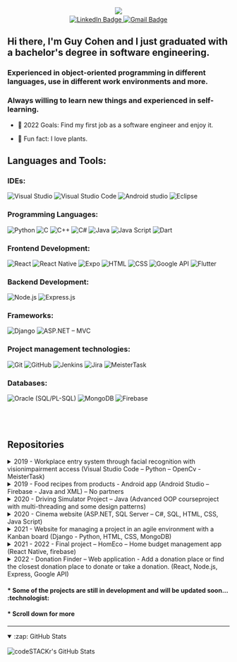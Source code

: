 <div id="header" align="center">
 <img src="https://media.giphy.com/media/fwbzI2kV3Qrlpkh59e/giphy.gif" width="200"/>
 <div id="badges">
    <a href="https://www.linkedin.com/in/guy-cohen-software-engineer/">
      <img src="https://img.shields.io/badge/LinkedIn-0a66c2?style=for-the-badge&logo=linkedin&logoColor=white" alt="LinkedIn Badge"/>
    </a>
    <a href="mailto:Guyco070@gmail.com">
      <img src="https://img.shields.io/badge/Gmail-red?style=for-the-badge&logo=gmail&logoColor=white" alt="Gmail Badge"/>
    </a>
  </div>
</div>

## Hi there, I'm Guy Cohen and I just graduated with a bachelor's degree in software engineering.

### Experienced in object-oriented programming in different languages, use in different work environments and more.

### Always willing to learn new things and experienced in self-learning.

<!-- - 🔭 Check out my VS Code course: [Become A VS Code SuperHero!][course]! -->

- 🥅 2022 Goals: Find my first job as a software engineer and enjoy it.

- 🌱 Fun fact: I love plants.

<!-- ### Connect with me:

[![website](./img/globe-light.svg)](https://codestackr.com#gh-light-mode-only)
[![website](./img/globe-dark.svg)](https://codestackr.com#gh-dark-mode-only)
&nbsp;&nbsp;
[![website](./img/youtube-light.svg)](https://youtube.com/codestackr#gh-light-mode-only)
[![website](./img/youtube-dark.svg)](https://youtube.com/codestackr#gh-dark-mode-only)
&nbsp;&nbsp;
[![website](./img/twitter-light.svg)](https://twitter.com/codestackr#gh-light-mode-only)
[![website](./img/twitter-dark.svg)](https://twitter.com/codestackr#gh-dark-mode-only)
&nbsp;&nbsp;
[![website](./img/linkedin-light.svg)](https://linkedin.com/in/codeSTACKr#gh-light-mode-only)
[![website](./img/linkedin-dark.svg)](https://linkedin.com/in/codeSTACKr#gh-dark-mode-only)
&nbsp;&nbsp;
[![website](./img/instagram-light.svg)](https://instagram.com/codeSTACKr#gh-light-mode-only)
[![website](./img/instagram-dark.svg)](https://instagram.com/codeSTACKr#gh-dark-mode-only) -->

## Languages and Tools:

<div>

### IDEs:

<img alt="Visual Studio" src="https://img.shields.io/badge/Visual%20Studio-aa75e9?style=for-the-badge&logo=VisualStudio&logoColor=white" />
<img alt="Visual Studio Code" src="https://img.shields.io/badge/Visual%20Studio%20Code-0078d7?style=for-the-badge&logo=visualstudiocode&logoColor=white" />
<img alt="Android studio" src="https://img.shields.io/badge/Android%20Studio-669933?style=for-the-badge&logo=androidstudio&logoColor=white" />
<img alt="Eclipse" src="https://img.shields.io/badge/eclipse-2C2255?style=for-the-badge&logo=eclipse&logoColor=white" />
<br />

### Programming Languages:

<img alt="Python" src="https://img.shields.io/badge/Python-4B8BBE?style=for-the-badge&logo=python&logoColor=white" />
<img alt="C" src="https://img.shields.io/badge/C-5c6bc0?style=for-the-badge&logo=c&logoColor=white" />
<img alt="C++" src="https://img.shields.io/badge/C++-5E97D0?style=for-the-badge&logo=cplusplus&logoColor=white" />
<img alt="C#" src="https://img.shields.io/badge/C%23-37008c?style=for-the-badge&logo=csharp&logoColor=white" />
<img alt="Java" src="https://img.shields.io/badge/Java-f89820?style=for-the-badge&logo=java&logoColor=white" />
<img alt="Java Script" src="https://img.shields.io/badge/Java%20Script-f7df1e?style=for-the-badge&logo=javascript&logoColor=white" />
<img alt="Dart" src="https://img.shields.io/badge/Dart-00579c?style=for-the-badge&logo=dart&logoColor=white" />
<br />

### Frontend Development:

<img alt="React" src="https://img.shields.io/badge/react-61DBFB?style=for-the-badge&logo=react&logoColor=white" />
<img alt="React Native" src="https://img.shields.io/badge/React%20Native-61DBFB?style=for-the-badge&logo=react&logoColor=white" />
<img alt="Expo" src="https://img.shields.io/badge/Expo-33363b?style=for-the-badge&logo=Expo&logoColor=white" />
<img alt="HTML" src="https://img.shields.io/badge/HTML-e34c26?style=for-the-badge&logo=html5&logoColor=white" />
<img alt="CSS" src="https://img.shields.io/badge/CSS-264de4?style=for-the-badge&logo=css3&logoColor=white" />
<img alt="Google API" src="https://img.shields.io/badge/google%20api-red?style=for-the-badge&logo=google&logoColor=white" />
<img alt="Flutter" src="https://img.shields.io/badge/Flutter-00579c?style=for-the-badge&logo=flutter&logoColor=white" />
<br />

### Backend Development:

<img alt="Node.js" src="https://img.shields.io/badge/Node.js-68A063?style=for-the-badge&logo=node.js&logoColor=white" />
<img alt="Express.js" src="https://img.shields.io/badge/Express-363636?style=for-the-badge&logo=Express&logoColor=white" />
<br />

### Frameworks:

<img alt="Django" src="https://img.shields.io/badge/Django-092d1f?style=for-the-badge&logo=django&logoColor=white" />
<img alt="ASP.NET – MVC" src="https://img.shields.io/badge/ASP.NET-4e2acd?style=for-the-badge&logo=dotnet&logoColor=white" />
<br />

### Project management technologies:

<!-- <img alt="Windows Form" src="https://img.shields.io/badge/GitHub-171515?style=for-the-badge&logo=github&logoColor=white" /> -->
<img alt="Git" src="https://img.shields.io/badge/Git-F1502F?style=for-the-badge&logo=git&logoColor=white" />
<img alt="GitHub" src="https://img.shields.io/badge/GitHub-171515?style=for-the-badge&logo=github&logoColor=white" />
<img alt="Jenkins" src="https://img.shields.io/badge/Jenkins-212529?style=for-the-badge&logo=Jenkins&logoColor=white" />
<img alt="Jira" src="https://img.shields.io/badge/Jira-004fc6?style=for-the-badge&logo=Jirasoftware&logoColor=white" />
<img alt="MeisterTask" src="https://img.shields.io/badge/MeisterTask-00a5f7?style=for-the-badge&logo=meistertask&logoColor=white" style="padding-right:10px;"/>
<br />

### Databases:

<img alt="Oracle (SQL/PL-SQL)" src="https://img.shields.io/badge/Oracle-F80102?style=for-the-badge&logo=oracle&logoColor=white" />
<img alt="MongoDB" src="https://img.shields.io/badge/MongoDB-3FA037?style=for-the-badge&logo=mongodb&logoColor=white" />
<img alt="Firebase" src="https://img.shields.io/badge/Firebase-F6820D?style=for-the-badge&logo=Firebase&logoColor=white" />

</div>
<!-- 
XML -->
<!-- <img alt="SQL Server" src="https://img.shields.io/badge/GitHub-171515?style=for-the-badge&logo=github&logoColor=white" /> -->

## <br />

## Repositories

<div id='repositories' class='skill2'>
<details>
    <summary> 2019 - Workplace entry system through facial recognition with visionimpairment access (Visual Studio Code – Python – OpenCv - MeisterTask) </summary>
<br />

<a href="https://github.com/YonatanHen/Face_Rec_System">
  <img align="center" src="https://github-readme-stats.vercel.app/api/pin/?username=YonatanHen&repo=Face_Rec_System&bg_color=white" />
</a>
&nbsp;&nbsp;
<a href='https://youtu.be/_H7NXx41TGY'>
  <img align="center"  alt="Watch the video" width="300px" src="./assets/faceRec.jpg" />
</a>
</details>

<details>

<summary> 2019 - Food recipes from products - Android app (Android Studio – Firebase - Java and XML) – No partners </summary>
<br />
<a href="https://github.com/Guyco070/Food-recipes-from-products---android-App">
  <img align="center" src="https://github-readme-stats.vercel.app/api/pin/?username=Guyco070&repo=Food-recipes-from-products---android-App&bg_color=white" />
</a>
&nbsp;&nbsp;
<a href='https://youtu.be/C4j5wOaLyi8'>
  <img align="center"  alt="Watch the video" width="300px" src="./assets/frpic.png" />
</a>

</details>

<details>

<summary> 2020 - Driving Simulator Project – Java (Advanced OOP courseproject with multi-threading and some design patterns) </summary>
<br />

[![Readme Card](https://github-readme-stats.vercel.app/api/pin/?username=yarinab1&repo=Traffic-simulator-java&bg_color=white)](https://github.com/yarinab1/Traffic-simulator-java)

</details>

<details>
<summary> 2020 - Cinema website (ASP.NET, SQL Server – C#, SQL, HTML, CSS, Java Script) </summary>
<br />

[![Readme Card](https://github-readme-stats.vercel.app/api/pin/?username=Guyco070&repo=Cinema-website---ASP.NET-Sql-Developer&bg_color=white)](https://github.com/Guyco070/Cinema-website---ASP.NET-Sql-Developer)

</details>

<details>

<summary> 2021 - Website for managing a project in an agile environment with a Kanban board (Django - Python, HTML, CSS, MongoDB) </summary>
<br />
<a href="https://github.com/Guyco070/Agile-method-Python-WEB">
  <img align="center" src="https://github-readme-stats.vercel.app/api/pin/?username=Guyco070&repo=Agile-method-Python-WEB&bg_color=white" />
</a>
&nbsp;&nbsp;
<a href='https://youtu.be/6MgyT9TGvkw'>
  <img align="center"  alt="Watch the video" width="300px" src="./assets/MyKanban.jpg" />
</a>
</details>

<details>

<summary> 2021 - 2022 - Final project – HomEco – Home budget management app (React Native, firebase) </summary>
<br />
<a href="https://github.com/Guyco070/HomEco-Final-project--React-Native-">
  <img align="center" src="https://github-readme-stats.vercel.app/api/pin/?username=Guyco070&repo=HomEco-Final-project--React-Native-&bg_color=white" />
</a>
&nbsp;&nbsp;
<a href='https://youtu.be/LZInDR4q70w'>
  <img align="center"  alt="Watch the video" width="300px" src="./assets/HomEco.png" />
</a>
</details>
 
 <details>

<summary> 2022 - Donation Finder – Web application - Add a donation place or find the closest donation place to donate or take a donation. (React, Node.js, Express, Google API) </summary>
<br />

&nbsp;&nbsp;
<a href='https://youtu.be/bS_d_YdTbeU'>
  <img align="center"  alt="Watch the video" width="500px" src="./assets/DonatioFinder.jpg" />
</a>
  
### Backend Development:

<a href='https://github.com/RotemLibrati/donation-finder-nodejs.git'>
    <img alt="Backend GitHub" src="https://img.shields.io/badge/Backend%20GitHub-171515?style=for-the-badge&logo=github&logoColor=white" />
</a>

  
### Frontend Development:

<a href='https://github.com/RotemLibrati/donation-finder-react.git'>
    <img alt="Frontend GitHub" src="https://img.shields.io/badge/Frontend%20GitHub-171515?style=for-the-badge&logo=github&logoColor=white" />
</a>
  
</details>
 
<h4> * Some of the projects are still in development and will be updated soon... :technologist:</h5>
<h4> * Scroll down for more</h4>
</div>

</details>

---

<details open>

 <summary>:zap: GitHub Stats</summary>
 <br />

 <img alt="codeSTACKr's GitHub Stats" src="https://github-readme-stats.vercel.app/api?username=Guyco070&show_icons=true&hide_border=false&title_color=ff652f&icon_color=FFE400&bg_color=09131B&text_color=ffffff&border_color=0c1a25&hide=issues" />

</details>

<!-- [website]: https://codeSTACKr.com
[course]: http://vsCodeHero.com
[twitter]: https://twitter.com/codeSTACKr
[youtube]: https://youtube.com/codeSTACKr
[instagram]: https://instagram.com/codeSTACKr
[linkedin]: https://linkedin.com/in/codeSTACKr
[webdevplaylist]: https://www.youtube.com/playlist?list=PLkwxH9e_vrAJ0WbEsFA9W3I1W-g_BTsbt
[jsplaylist]: https://www.youtube.com/playlist?list=PLkwxH9e_vrALRJKu7wfXby3MKeflhTu6B
[cssplaylist]: https://www.youtube.com/playlist?list=PLkwxH9e_vrALSdvZuEh6gqQdmDoDIoqz4
[reactplaylist]: https://www.youtube.com/playlist?list=PLkwxH9e_vrAK4TdffpxKY3QGyHCpxFcQ0 -->
